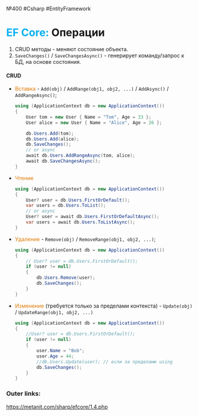 №400 #Csharp #EntityFramework

# <font color="#00b0f0">EF Core:</font> Операции

1. CRUD методы - меняют состояние объекта.
2. `SaveChanges()` / `SaveChangesAsync()` - генерирует команду/запрос к БД, на основе состояния.

#### CRUD
- <font color="#de7802">Вставка</font> - `Add(obj)` / `AddRange(obj1, obj2, ...)` / `AddAsync()` / `AddRangeAsync()`;
	```csharp
	using (ApplicationContext db = new ApplicationContext())
	{
	    User tom = new User { Name = "Tom", Age = 33 };
	    User alice = new User { Name = "Alice", Age = 26 };

	    db.Users.Add(tom);
	    db.Users.Add(alice);
	    db.SaveChanges();
		// or async
		await db.Users.AddRangeAsync(tom, alice);
	    await db.SaveChangesAsync();
	}
	```

- <font color="#de7802">Чтение</font>
	```csharp
	using (ApplicationContext db = new ApplicationContext())
	{
		User? user = db.Users.FirstOrDefault();
	    var users = db.Users.ToList();
	    // or async
	    User? user = await db.Users.FirstOrDefaultAsync();
	    var users = await db.Users.ToListAsync();
	}
	```

- <font color="#de7802">Удаление</font> - `Remove(obj)` / `RemoveRange(obj1, obj2, ...)`;
	```csharp
	using (ApplicationContext db = new ApplicationContext())
	{
	    // User? user = db.Users.FirstOrDefault();
	    if (user != null)
	    {
	        db.Users.Remove(user);
	        db.SaveChanges();
	    }
	}
	```

- <font color="#de7802">Изменение</font> (требуется только за пределами контекста) - `Update(obj)` / `UpdateRange(obj1, obj2, ...)`
	```csharp
	using (ApplicationContext db = new ApplicationContext())
	{
	    //User? user = db.Users.FirstOrDefault();
	    if (user != null)
	    {
	        user.Name = "Bob";
	        user.Age = 44;
	        //db.Users.Update(user); // если за пределами using
	        db.SaveChanges();
	    }    
	}
	```


### Outer links:
https://metanit.com/sharp/efcore/1.4.php